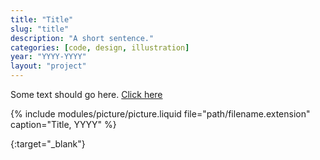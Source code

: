 ```yaml
---
title: "Title"
slug: "title"
description: "A short sentence."
categories: [code, design, illustration]
year: "YYYY-YYYY"
layout: "project"
---
```


Some text should go here. [Click here][someurl]

{% include modules/picture/picture.liquid file="path/filename.extension" caption="Title, YYYY" %}

[someurl]: http://qwerty.magicznyleszek.xyz
{:target="_blank"}

